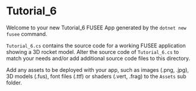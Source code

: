 # Tutorial_6

Welcome to your new Tutorial_6 FUSEE App generated by the `dotnet new fusee` command.

`Tutorial_6.cs` contains the source code for a working FUSEE application showing 
a 3D rocket model. Alter the source code of `Tutorial_6.cs` to match your needs 
and/or add additional source code files to this directory.

Add any assets to be deployed with your app, such as images (.png, .jpg), 
3D models (.fus), font files (.ttf) or shaders (.vert, .frag) 
to the `Assets` sub folder.


